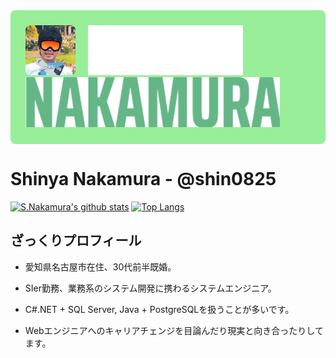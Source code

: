 <div style="background-color: #9E9; margin-top: 1.5rem; padding: 1.5rem; border-radius: 7.5px 7.5px 7.5px 7.5px / 7.5px 7.5px 7.5px 7.5px;">
  <img src="https://raw.githubusercontent.com/shin0825/shin0825/master/images/photo.jpg" style="margin-right: 0.5rem; border-radius: 7.5px 7.5px 7.5px 7.5px / 7.5px 7.5px 7.5px 7.5px;" height="80px">
  &nbsp;
  <img src="https://raw.githubusercontent.com/shin0825/shin0825/master/images/shinya.svg" style="margin-right: 0;" height="80px">
  &nbsp;
  <img src="https://raw.githubusercontent.com/shin0825/shin0825/master/images/nakamura.png" style="margin-left: 0;" height="80">
</div>

# Shinya Nakamura - @shin0825

[![S.Nakamura's github stats](https://github-readme-stats.vercel.app/api?username=shin0825&theme=merko)](https://github.com/anuraghazra/github-readme-stats)
[![Top Langs](https://github-readme-stats.vercel.app/api/top-langs/?username=shin0825&theme=merko&layout=compact)](https://github.com/anuraghazra/github-readme-stats)

## ざっくりプロフィール

- 愛知県名古屋市在住、30代前半既婚。

- SIer勤務、業務系のシステム開発に携わるシステムエンジニア。

- C#.NET + SQL Server, Java + PostgreSQLを扱うことが多いです。

- Webエンジニアへのキャリアチェンジを目論んだり現実と向き合ったりしてます。

<!--
**shin0825/shin0825** is a ✨ _special_ ✨ repository because its `README.md` (this file) appears on your GitHub profile.

Here are some ideas to get you started:

- 🔭 I’m currently working on ...
- 🌱 I’m currently learning ...
- 👯 I’m looking to collaborate on ...
- 🤔 I’m looking for help with ...
- 💬 Ask me about ...
- 📫 How to reach me: ...
- 😄 Pronouns: ...
- ⚡ Fun fact: ...
-->
